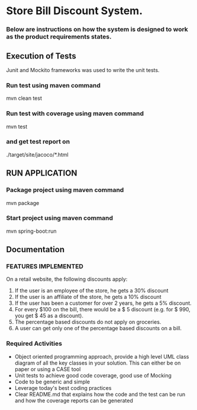 # Store Bill Discount System.

### Below are instructions on how the system is designed to work as the product requirements states.

## Execution of Tests
Junit and Mockito frameworks was used to write the unit tests.

### Run test using maven command
mvn clean test

### Run test with coverage using maven command
mvn test

### and get test report on
./target/site/jacoco/*.html

## RUN APPLICATION

### Package project using maven command
mvn package

### Start project using maven command
mvn spring-boot:run

## Documentation
### FEATURES IMPLEMENTED
On a retail website, the following discounts apply:
1. If the user is an employee of the store, he gets a 30% discount
2. If the user is an affiliate of the store, he gets a 10% discount
3. If the user has been a customer for over 2 years, he gets a 5% discount.
4. For every $100 on the bill, there would be a $ 5 discount (e.g. for $ 990, you get $ 45 
as a discount).
5. The percentage based discounts do not apply on groceries.
6. A user can get only one of the percentage based discounts on a bill.

### Required Activities
* Object oriented programming approach, provide a high level UML class diagram of 
all the key classes in your solution. This can either be on paper or using a CASE tool
* Unit tests to achieve good code coverage, good use of Mocking
* Code to be generic and simple
* Leverage today's best coding practices
* Clear README.md that explains how the code and the test can be run and how the coverage reports can be generated

